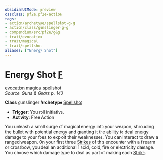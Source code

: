 ```yaml
---
obsidianUIMode: preview
cssclass: pf2e,pf2e-action
tags:
- action/archetype/spellshot-g-g
- action/class/gunslinger-g-g
- compendium/src/pf2e/g&g
- trait/evocation
- trait/magical
- trait/spellshot
aliases: ["Energy Shot"]
---
```

# Energy Shot [F](chapter-9-playing-the-game.md#Actions "Free Action")
[evocation](evocation.md "Evocation School Trait")  [magical](magical.md "Magical Item Trait")  [spellshot](Reference/Rules/Traits/spellshot-g-g.md "Spellshot Class Trait")  
*Source: Guns & Gears p. 140*  

**Class** gunslinger
**Archetype** [Spellshot](Reference/Compendium/Character/Archetypes/spellshot-g-g.md)
- **Trigger**: You roll initiative.
- **Activity**: Free Action

You unleash a small surge of magical energy into your weapon, shrouding the bullet with potential energy and granting it the ability to deal energy damage to your foes to exploit their weaknesses. You can Interact to draw a ranged weapon. On your first three [Strikes](strike.md) of this encounter with a firearm or crossbow, you deal an additional 1 acid, cold, fire or electricity damage. You choose which damage type to deal as part of making each [Strike](strike.md).